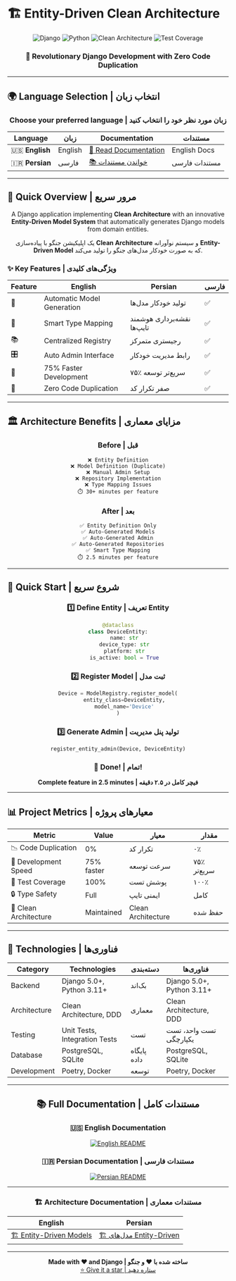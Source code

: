 # 🏗️ Entity-Driven Clean Architecture

<div align="center">
  
  <img src="https://img.shields.io/badge/Django-5.0+-092E20?style=for-the-badge&logo=django&logoColor=white" alt="Django"/>
  <img src="https://img.shields.io/badge/Python-3.11+-3776AB?style=for-the-badge&logo=python&logoColor=white" alt="Python"/>
  <img src="https://img.shields.io/badge/Clean%20Architecture-✅-brightgreen?style=for-the-badge" alt="Clean Architecture"/>
  <img src="https://img.shields.io/badge/Test%20Coverage-100%25-brightgreen?style=for-the-badge" alt="Test Coverage"/>

  <h3>🚀 Revolutionary Django Development with Zero Code Duplication</h3>
  
</div>

---

## 🌍 Language Selection | انتخاب زبان

<div align="center">

### Choose your preferred language | زبان مورد نظر خود را انتخاب کنید

| Language | زبان | Documentation | مستندات |
|----------|------|---------------|---------|
| 🇺🇸 **English** | English | [📖 Read Documentation](./README-EN.md) | English Docs |
| 🇮🇷 **Persian** | فارسی | [📚 خواندن مستندات](./README-FA.md) | مستندات فارسی |

</div>

---

## 🎯 Quick Overview | مرور سریع

<div align="center">

A Django application implementing **Clean Architecture** with an innovative **Entity-Driven Model System** that automatically generates Django models from domain entities.

یک اپلیکیشن جنگو با پیاده‌سازی **Clean Architecture** و سیستم نوآورانه **Entity-Driven Model** که به صورت خودکار مدل‌های جنگو را تولید می‌کند.

</div>

### ✨ Key Features | ویژگی‌های کلیدی

<div align="center">

| Feature | English | Persian | فارسی |
|---------|---------|---------|-------|
| 🤖 | Automatic Model Generation | تولید خودکار مدل‌ها | ✅ |
| 🧠 | Smart Type Mapping | نقشه‌برداری هوشمند تایپ‌ها | ✅ |
| 📚 | Centralized Registry | رجیستری متمرکز | ✅ |
| 🎛️ | Auto Admin Interface | رابط مدیریت خودکار | ✅ |
| 🚀 | 75% Faster Development | ۷۵٪ سریع‌تر توسعه | ✅ |
| 💎 | Zero Code Duplication | صفر تکرار کد | ✅ |

</div>

---

## 🏛️ Architecture Benefits | مزایای معماری

<div align="center">

### Before | قبل
```
❌ Entity Definition
❌ Model Definition (Duplicate)
❌ Manual Admin Setup
❌ Repository Implementation
❌ Type Mapping Issues
⏱️ 30+ minutes per feature
```

### After | بعد
```
✅ Entity Definition Only
✅ Auto-Generated Models
✅ Auto-Generated Admin
✅ Auto-Generated Repositories
✅ Smart Type Mapping
⏱️ 2.5 minutes per feature
```

</div>

---

## 🚀 Quick Start | شروع سریع

<div align="center">

### 1️⃣ Define Entity | تعریف Entity
```python
@dataclass
class DeviceEntity:
    name: str
    device_type: str
    platform: str
    is_active: bool = True
```

### 2️⃣ Register Model | ثبت مدل
```python
Device = ModelRegistry.register_model(
    entity_class=DeviceEntity,
    model_name='Device'
)
```

### 3️⃣ Generate Admin | تولید پنل مدیریت
```python
register_entity_admin(Device, DeviceEntity)
```

### 🎉 Done! | تمام!
**Complete feature in 2.5 minutes | فیچر کامل در ۲.۵ دقیقه**

</div>

---

## 📊 Project Metrics | معیارهای پروژه

<div align="center">

| Metric | Value | معیار | مقدار |
|--------|-------|-------|-------|
| 📉 Code Duplication | 0% | تکرار کد | ۰٪ |
| 🚀 Development Speed | 75% faster | سرعت توسعه | ۷۵٪ سریع‌تر |
| 🧪 Test Coverage | 100% | پوشش تست | ۱۰۰٪ |
| 🔒 Type Safety | Full | ایمنی تایپ | کامل |
| 🎯 Clean Architecture | Maintained | Clean Architecture | حفظ شده |

</div>

---

## 🔧 Technologies | فناوری‌ها

<div align="center">

| Category | Technologies | دسته‌بندی | فناوری‌ها |
|----------|-------------|----------|-----------|
| Backend | Django 5.0+, Python 3.11+ | بک‌اند | Django 5.0+, Python 3.11+ |
| Architecture | Clean Architecture, DDD | معماری | Clean Architecture, DDD |
| Testing | Unit Tests, Integration Tests | تست | تست واحد، تست یکپارچگی |
| Database | PostgreSQL, SQLite | پایگاه داده | PostgreSQL, SQLite |
| Development | Poetry, Docker | توسعه | Poetry, Docker |

</div>

---

<div align="center">

## 📚 Full Documentation | مستندات کامل

### 🇺🇸 English Documentation
[![English README](https://img.shields.io/badge/📖_English_README-4285F4?style=for-the-badge&logo=googledocs&logoColor=white)](./README-en.md)

### 🇮🇷 Persian Documentation | مستندات فارسی
[![Persian README](https://img.shields.io/badge/📚_مستندات_فارسی-FF6B35?style=for-the-badge&logo=googledocs&logoColor=white)](./README-fa.md)

---

### 🏗️ Architecture Documentation | مستندات معماری

| English | Persian |
|---------|---------|
| [🏗️ Entity-Driven Models](./ENTITY_DRIVEN_MODELS-EN.md) | [🏗️ مدل‌های Entity-Driven](./ENTITY_DRIVEN_MODELS_FA.md) |

---

<p align="center">
  <strong>Made with ❤️ and Django | ساخته شده با ❤️ و جنگو</strong><br>
  <a href="https://github.com/yourusername/clean_arch_project">⭐ Give it a star | ستاره دهید</a>
</p>

</div>
